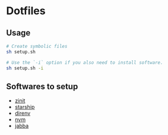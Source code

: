 # Dotfiles

## Usage

```bash
# Create symbolic files
sh setup.sh

# Use the `-i` option if you also need to install software.
sh setup.sh -i
```

## Softwares to setup

- [zinit](https://github.com/zdharma-continuum/zinit)
- [starship](https://starship.rs/)
- [direnv](https://github.com/direnv/direnv)
- [nvm](https://github.com/nvm-sh/nvm)
- [jabba](https://github.com/shyiko/jabba)
